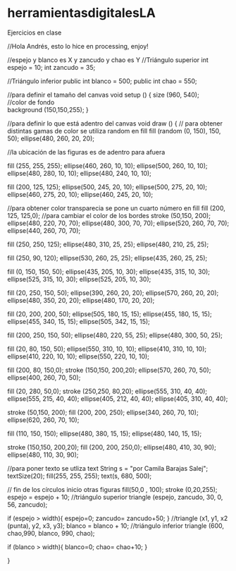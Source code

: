 # herramientasdigitalesLA
Ejercicios en clase 

//Hola Andrés, esto lo hice en processing, enjoy!

//espejo y blanco es X y zancudo y chao es Y
//Triángulo superior
 int espejo = 10;
 int zancudo = 35;

//Triángulo inferior
public int blanco = 500;
public int chao = 550;

//para definir el tamaño del canvas
void setup () {
     size (960, 540);   
//color de fondo     
     background (150,150,255);
}

//para definir lo que está adentro del canvas
void draw () {
  // para obtener distintas gamas de color se utiliza random en fill
 fill (random (0, 150), 150, 50); 
 ellipse(480, 260, 20, 20);
 
 //la ubicación de las figuras es de adentro para afuera
   
 fill (255, 255, 255);
 ellipse(460, 260, 10, 10);
 ellipse(500, 260, 10, 10);
 ellipse(480, 280, 10, 10);
 ellipse(480, 240, 10, 10);
 
 fill (200, 125, 125);
 ellipse(500, 245, 20, 10);
 ellipse(500, 275, 20, 10);
 ellipse(460, 275, 20, 10);
 ellipse(460, 245, 20, 10);
 
 //para obtener color transparecia se pone un cuarto número en fill
 fill (200, 125, 125,0);
 //para cambiar el color de los bordes
 stroke (50,150, 200);
 ellipse(480, 220, 70, 70);
 ellipse(480, 300, 70, 70);
 ellipse(520, 260, 70, 70);
 ellipse(440, 260, 70, 70);
 
 fill (250, 250, 125);
 ellipse(480, 310, 25, 25);
 ellipse(480, 210, 25, 25);
 
 fill (250, 90, 120);
 ellipse(530, 260, 25, 25);
 ellipse(435, 260, 25, 25);
 
 fill (0, 150, 150, 50);
 ellipse(435, 205, 10, 30);
 ellipse(435, 315, 10, 30);
 ellipse(525, 315, 10, 30);
 ellipse(525, 205, 10, 30);
 
 fill (20, 250, 150, 50);
 ellipse(390, 260, 20, 20);
 ellipse(570, 260, 20, 20);
 ellipse(480, 350, 20, 20);
 ellipse(480, 170, 20, 20);
 
 fill (20, 200, 200, 50);
 ellipse(505, 180, 15, 15);
 ellipse(455, 180, 15, 15);
 ellipse(455, 340, 15, 15);
 ellipse(505, 342, 15, 15);
 
 fill (200, 250, 150, 50);
 ellipse(480, 220, 55, 25);
 ellipse(480, 300, 50, 25);
 
 fill (20, 80, 150, 50);
 ellipse(550, 310, 10, 10);
 ellipse(410, 310, 10, 10);
 ellipse(410, 220, 10, 10);
 ellipse(550, 220, 10, 10);
 
 fill (200, 80, 150,0);
 stroke (150,150, 200,20);
 ellipse(570, 260, 70, 50);
 ellipse(400, 260, 70, 50);
 
 fill (20, 280, 50,0);
 stroke (250,250, 80,20);
 ellipse(555, 310, 40, 40);
 ellipse(555, 215, 40, 40);
 ellipse(405, 212, 40, 40);
 ellipse(405, 310, 40, 40);
 
 stroke (50,150, 200);
 fill (200, 200, 250);
 ellipse(340, 260, 70, 10);
 ellipse(620, 260, 70, 10);
 
 fill (110, 150, 150);
 ellipse(480, 380, 15, 15);
 ellipse(480, 140, 15, 15);
 
 stroke (150,150, 200,20);
 fill (200, 200, 250,0);
 ellipse(480, 410, 30, 90);
 ellipse(480, 110, 30, 90);

//para poner texto se utliza text
 String s = "por Camila Barajas Salej";
 textSize(20);
 fill(255, 255, 255);
 text(s, 680, 500);
 
 // fin de los círculos inicio otras figuras
 fill(50,0 , 100);
 stroke (0,20,255);
 espejo = espejo + 10;
 //triángulo superior
 triangle (espejo, zancudo, 30, 0, 56, zancudo);
 
if (espejo > width){
   espejo=0;
   zancudo= zancudo+50;
    }
//triangle (x1, y1, x2 (punta), y2, x3, y3);
  blanco = blanco + 10;
  //triángulo inferior
  triangle (600, chao,990, blanco, 990, chao);
  
if (blanco > width){
   blanco=0;
   chao= chao+10;
    }  
 
}
